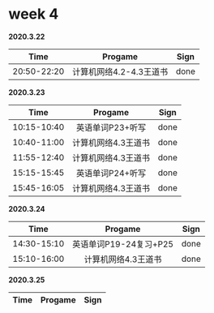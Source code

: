 # week 4

**2020.3.22**

Time|Progame|Sign
:-----:|:-----:|:-----:
20:50-22:20|计算机网络4.2-4.3王道书|done

**2020.3.23**

Time|Progame|Sign
:-----:|:-----:|:-----:
10:15-10:40|英语单词P23+听写|done
10:40-11:00|计算机网络4.3王道书|done
11:55-12:40|计算机网络4.3王道书|done
15:15-15:45|英语单词P24+听写|done
15:45-16:05|计算机网络4.3王道书|done

**2020.3.24**

Time|Progame|Sign
:-----:|:-----:|:-----:
14:30-15:10|英语单词P19-24复习+P25|done
15:10-16:00|计算机网络4.3王道书|done

**2020.3.25**

Time|Progame|Sign
:-----:|:-----:|:-----: